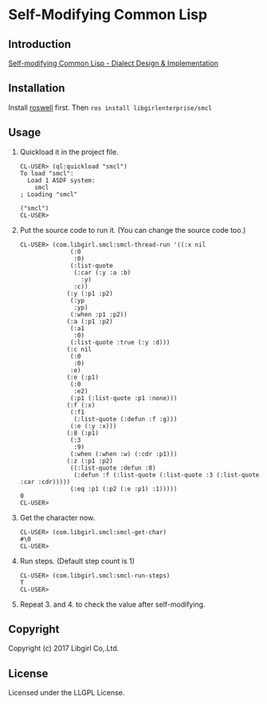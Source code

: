# Self-Modifying Common Lisp
## Introduction
[Self-modifying Common Lisp - Dialect Design & Implementation](https://speakerdeck.com/austintinglibgirl/self-modifying-common-lisp)
## Installation
Install [roswell](https://github.com/roswell/roswell) first. Then
    ```
    ros install libgirlenterprise/smcl
    ```
## Usage
1. Quickload it in the project file.
    ```
    CL-USER> (ql:quickload "smcl")
    To load "smcl":
      Load 1 ASDF system:
        smcl
    ; Loading "smcl"

    ("smcl")
    CL-USER> 
    ```
2. Put the source code to run it. (You can change the source code too.)
    ```
    CL-USER> (com.libgirl.smcl:smcl-thread-run '((:x nil
                  (:0
                   :0)
                  (:list-quote
                   (:car (:y :a :b)
                     :y)
                   :c))
                 (:y (:p1 :p2)
                  (:yp
                   :yp)
                  (:when :p1 :p2))
                 (:a (:p1 :p2)
                  (:a1
                   :0)
                  (:list-quote :true (:y :d)))
                 (:c nil
                  (:0
                   :0)
                  :e)
                 (:e (:p1)
                  (:0
                   :e2)
                  (:p1 (:list-quote :p1 :none)))
                 (:f (:x)
                  (:f1
                   (:list-quote (:defun :f :g)))
                  (:e (:y :x)))
                 (:8 (:p1)
                  (:3
                   :9)
                  (:when (:when :w) (:cdr :p1)))
                 (:z (:p1 :p2)
                  ((:list-quote :defun :8)
                   (:defun :f (:list-quote (:list-quote :3 (:list-quote :car :cdr)))))
                  (:eq :p1 (:p2 (:e :p1) :1)))))
    0
    CL-USER>
    ```
3. Get the character now.
    ```
    CL-USER> (com.libgirl.smcl:smcl-get-char)
    #\0
    CL-USER>
    ```
4. Run steps. (Default step count is 1)
    ```
    CL-USER> (com.libgirl.smcl:smcl-run-steps)
    T
    CL-USER>
    ```
5. Repeat 3. and 4. to check the value after self-modifying.
## Copyright
Copyright (c) 2017 Libgirl Co,.Ltd.

## License
Licensed under the LLGPL License.
